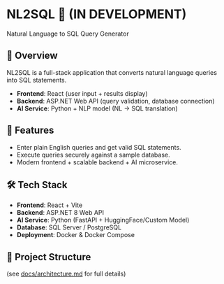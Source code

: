 # NL2SQL 🎯 (IN DEVELOPMENT)
Natural Language to SQL Query Generator

## 📌 Overview
NL2SQL is a full-stack application that converts natural language queries into SQL statements.  
- **Frontend**: React (user input + results display)  
- **Backend**: ASP.NET Web API (query validation, database connection)  
- **AI Service**: Python + NLP model (NL → SQL translation)  

## 🚀 Features
- Enter plain English queries and get valid SQL statements.
- Execute queries securely against a sample database.
- Modern frontend + scalable backend + AI microservice.

## 🛠️ Tech Stack
- **Frontend**: React + Vite
- **Backend**: ASP.NET 8 Web API
- **AI Service**: Python (FastAPI + HuggingFace/Custom Model)
- **Database**: SQL Server / PostgreSQL
- **Deployment**: Docker & Docker Compose

## 📂 Project Structure
(see [docs/architecture.md](./docs/architecture.md) for full details)

